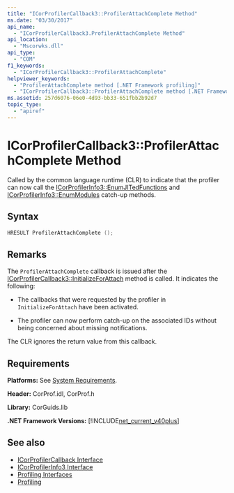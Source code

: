 ```yaml
---
title: "ICorProfilerCallback3::ProfilerAttachComplete Method"
ms.date: "03/30/2017"
api_name: 
  - "ICorProfilerCallback3.ProfilerAttachComplete Method"
api_location: 
  - "Mscorwks.dll"
api_type: 
  - "COM"
f1_keywords: 
  - "ICorProfilerCallback3::ProfilerAttachComplete"
helpviewer_keywords: 
  - "ProfilerAttachComplete method [.NET Framework profiling]"
  - "ICorProfilerCallback3::ProfilerAttachComplete method [.NET Framework profiling]"
ms.assetid: 257d6076-06e0-4d93-bb33-651fbb2b92d7
topic_type: 
  - "apiref"
---
```

# ICorProfilerCallback3::ProfilerAttachComplete Method
Called by the common language runtime (CLR) to indicate that the profiler can now call the [ICorProfilerInfo3::EnumJITedFunctions](icorprofilerinfo3-enumjitedfunctions-method.md) and [ICorProfilerInfo3::EnumModules](icorprofilerinfo3-enummodules-method.md) catch-up methods.  
  
## Syntax  
  
```cpp  
HRESULT ProfilerAttachComplete ();  
```  
  
## Remarks  
 The `ProfilerAttachComplete` callback is issued after the [ICorProfilerCallback3::InitializeForAttach](icorprofilercallback3-initializeforattach-method.md) method is called. It indicates the following:  
  
- The callbacks that were requested by the profiler in `InitializeForAttach` have been activated.  
  
- The profiler can now perform catch-up on the associated IDs without being concerned about missing notifications.  
  
 The CLR ignores the return value from this callback.  
  
## Requirements  
 **Platforms:** See [System Requirements](../../../../docs/framework/get-started/system-requirements.md).  
  
 **Header:** CorProf.idl, CorProf.h  
  
 **Library:** CorGuids.lib  
  
 **.NET Framework Versions:** [!INCLUDE[net_current_v40plus](../../../../includes/net-current-v40plus-md.md)]  
  
## See also

- [ICorProfilerCallback Interface](icorprofilercallback-interface.md)
- [ICorProfilerInfo3 Interface](icorprofilerinfo3-interface.md)
- [Profiling Interfaces](profiling-interfaces.md)
- [Profiling](index.md)
